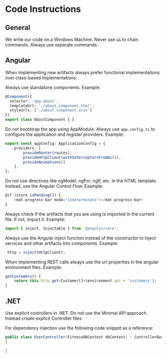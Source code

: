 # Code Instructions

## General

We write our code on a Windows Machine. Never use `&&` to chain commands. Always use separate commands.

## Angular

When implementing new artifacts always prefer functional implementations over class-based implementations.

Always use standalone components. Example:

```typescript
@Component({
  selector: 'app-about',
  templateUrl: './about.component.html',
  styleUrls: ['./about.component.scss']
})
export class AboutComponent { }
```

Do not bootstrap the app using AppModule. Always use `app.config.ts` to configure the application and register providers. Example:

```typescript
export const appConfig: ApplicationConfig = {
    providers: [
        provideRouter(routes),
        provideHttpClient(withInterceptorsFromDi()),
        provideAnimations()
    ],
};
```

Do not use directives like ngModel, ngFor, ngIf, etc. in the HTML template. Instead, use the Angular Control Flow. Example:

```typescript
@if (store.isPending()) {
    <mat-progress-bar mode="indeterminate"></mat-progress-bar>
}
```

Always check if the artifacts that you are using is imported in the current file. If not, import it. Example:

```typescript
import { inject, Injectable } from '@angular/core';
```

Always use the Angular inject function instead of the constructor to inject services and other artifacts into components. Example:

```typescript
 http = inject(HttpClient);
```

When implementing REST calls always use the url properties in the angular environment files. Example:

```typescript
getCustomers() {
    return this.http.get<Customer[]>(environment.api + 'customers');
}
```

## .NET

Use explicit controllers in .NET. Do not use the Minimal API approach. Instead create explicit Controller files

For dependency injection use the following code snippet as a reference:

```csharp
public class UserController(FitnessDBContext dbContext) : ControllerBase
{

}
```
